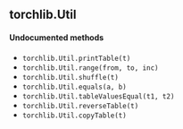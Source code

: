 <a name="torchlib.Util.dok"></a>


## torchlib.Util ##



#### Undocumented methods ####

<a name="torchlib.Util.printTable"></a>
 * `torchlib.Util.printTable(t)`
<a name="torchlib.Util.range"></a>
 * `torchlib.Util.range(from, to, inc)`
<a name="torchlib.Util.shuffle"></a>
 * `torchlib.Util.shuffle(t)`
<a name="torchlib.Util.equals"></a>
 * `torchlib.Util.equals(a, b)`
<a name="torchlib.Util.tableValuesEqual"></a>
 * `torchlib.Util.tableValuesEqual(t1, t2)`
<a name="torchlib.Util.reverseTable"></a>
 * `torchlib.Util.reverseTable(t)`
<a name="torchlib.Util.copyTable"></a>
 * `torchlib.Util.copyTable(t)`
